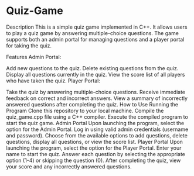 # Quiz-Game

Description
This is a simple quiz game implemented in C++. It allows users to play a quiz game by answering multiple-choice questions. The game supports both an admin portal for managing questions and a player portal for taking the quiz.

Features
Admin Portal:

Add new questions to the quiz.
Delete existing questions from the quiz.
Display all questions currently in the quiz.
View the score list of all players who have taken the quiz.
Player Portal:

Take the quiz by answering multiple-choice questions.
Receive immediate feedback on correct and incorrect answers.
View a summary of incorrectly answered questions after completing the quiz.
How to Use
Running the Program
Clone this repository to your local machine.
Compile the quiz_game.cpp file using a C++ compiler.
Execute the compiled program to start the quiz game.
Admin Portal
Upon launching the program, select the option for the Admin Portal.
Log in using valid admin credentials (username and password).
Choose from the available options to add questions, delete questions, display all questions, or view the score list.
Player Portal
Upon launching the program, select the option for the Player Portal.
Enter your name to start the quiz.
Answer each question by selecting the appropriate option (1-4) or skipping the question (0).
After completing the quiz, view your score and any incorrectly answered questions.
